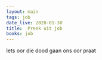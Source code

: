 ```yaml
---
layout: main
tags: job
date_live: 2020-01-30
title:  Preek uit job
books: job
---
```

Iets oor die dood gaan ons oor praat
